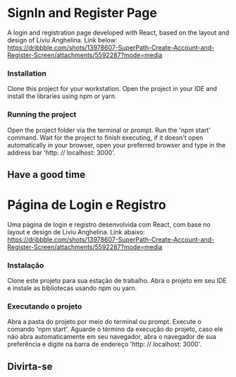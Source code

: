 # SignIn and Register Page

A login and registration page developed with React, based on the layout and design of Liviu Anghelina. Link below:
https://dribbble.com/shots/13978607-SuperPath-Create-Account-and-Register-Screen/attachments/5592287?mode=media

### Installation

Clone this project for your workstation. Open the project in your IDE and install the libraries using npm or yarn.

### Running the project

Open the project folder via the terminal or prompt. Run the 'npm start' command. Wait for the project to finish executing, if it doesn't open automatically in your browser, open your preferred browser and type in the address bar 'http: // localhost: 3000'.

## Have a good time

# Página de Login e Registro

Uma página de login e registro desenvolvida com React, com base no layout e design de Liviu Anghelina. Link abaixo:
https://dribbble.com/shots/13978607-SuperPath-Create-Account-and-Register-Screen/attachments/5592287?mode=media

### Instalação

Clone este projeto para sua estação de trabalho. Abra o projeto em seu IDE e instale as bibliotecas usando npm ou yarn.

### Executando o projeto

Abra a pasta do projeto por meio do terminal ou prompt. Execute o comando 'npm start'. Aguarde o término da execução do projeto, caso ele não abra automaticamente em seu navegador, abra o navegador de sua preferência e digite na barra de endereço 'http: // localhost: 3000'.

## Divirta-se